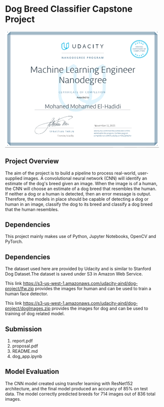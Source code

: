 [//]: # "Image References"

[image1]: ./images/sample_dog_output.png "Sample Output"
[image2]: ./Certificate.png "Nano Degree Completion"

# Dog Breed Classifier Capstone Project
![Nano Degree Completion][image2]

## Project Overview

The aim of the project is to build a pipeline to process real-world, user-supplied images. A convolutional neural network (CNN) will identify an estimate of the dog's breed given an image. When the image is of a human, the CNN will choose an estimate of a dog breed that resembles the human. If neither a dog or a human is detected, then an error message is output. Therefore, the models in place should be capable of detecting a dog or human in an image, classify the dog to its breed and classify a dog breed that the human resembles. 



## Dependencies

This project mainly makes use of Python, Jupyter Notebooks, OpenCV and PyTorch.

## Dependencies

The dataset used here are provided by Udacity and is similar to Stanford Dog Dataset.The dataset is saved under S3 in Amazon Web Service.

This link https://s3-us-west-1.amazonaws.com/udacity-aind/dog-project/lfw.zip provides the images for human and can be used to train a human face detector.

This link https://s3-us-west-1.amazonaws.com/udacity-aind/dog-project/dogImages.zip provides the images for dog and can be used to training of dog related model.

## Submission

1. report.pdf
2. proposal.pdf
3. README.md
4. dog_app.ipynb

## Model Evaluation

The CNN model created using transfer learning with ResNet152 architecture, and the final model produced an accuracy of 85% on test data. The model correctly predicted breeds for 714 images out of 836 total images.
